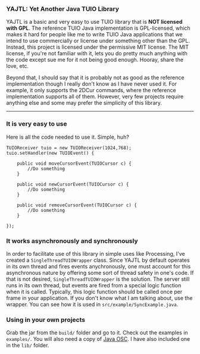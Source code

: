 ### YAJTL: Yet Another Java TUIO Library

YAJTL is a basic and very easy to use TUIO library that is **NOT licensed with GPL**.
The reference TUIO Java implementation is GPL-licensed, which makes it hard for people like me to write TUIO Java applications
that we intend to use commercially or license under something other than the GPL. Instead, this project is licensed under the permissive MIT license. The MIT license, if you're not familiar with it, lets you do pretty much anything with the code except sue me for it not being good enough. Hooray, share the love, etc.

Beyond that, I should say that it is probably not as good as the reference implementation though I really don't know as I have never used it. For example, it only supports the 2DCur commands, where the reference implementation supports all of them. However, very few projects require anything else and some may prefer the simplicity of this library.

----

### It is very easy to use

Here is all the code needed to use it. Simple, huh?

	TUIOReceiver tuio = new TUIOReceiver(1024,768);
	tuio.setHandler(new TUIOEvent() {

		public void moveCursorEvent(TUIOCursor c) {
			//Do something
		}

		public void newCursorEvent(TUIOCursor c) {
			//Do something
		}

		public void removeCursorEvent(TUIOCursor c) {
			//Do something
		}
	
	});


### It works asynchronously and synchronously

In order to facilitate use of this library in simple uses like Processing, I've created a `SingleThreadTUIOWrapper` class. Since YAJTL by default operates in its own thread
and fires events anychronously, one must account for this asynchronous nature by offering some sort of thread safety in one's code. If that is not desired,
`SingleThreadTUIOWrapper` is the solution. The server still runs in its own thread, but events are fired from a special logic function when it is called. Typically, this logic function
should be called once per frame in your application. If you don't know what I am talking about, use the wrapper. You can see how it is used in `src/example/SyncExample.java`.

### Using in your own projects

Grab the jar from the `build/` folder and go to it. Check out the examples in `examples/`. You will also need a copy of [Java OSC](https://github.com/hoijui/JavaOSC). I have also included one in the `lib/` folder.
